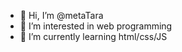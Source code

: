 - 👋 Hi, I’m @metaTara
- 👀 I’m interested in web programming
- 🌱 I’m currently learning html/css/JS


<!---
metaTara/metaTara is a ✨ special ✨ repository because its `README.md` (this file) appears on your GitHub profile.
You can click the Preview link to take a look at your changes.
--->
